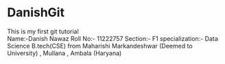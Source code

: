 # DanishGit
This is my first git tutorial
<br>
 Name:-Danish Nawaz
 Roll No:- 11222757
 Section:- F1
 specialization:- Data Science
 B.tech(CSE) from Maharishi Markandeshwar (Deemed to University) , Mullana , Ambala (Haryana)

